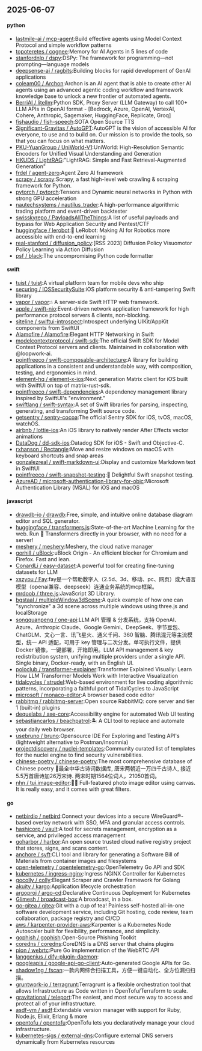 ## 2025-06-07

#### python
* [lastmile-ai / mcp-agent](https://github.com/lastmile-ai/mcp-agent):Build effective agents using Model Context Protocol and simple workflow patterns
* [topoteretes / cognee](https://github.com/topoteretes/cognee):Memory for AI Agents in 5 lines of code
* [stanfordnlp / dspy](https://github.com/stanfordnlp/dspy):DSPy: The framework for programming—not prompting—language models
* [deepsense-ai / ragbits](https://github.com/deepsense-ai/ragbits):Building blocks for rapid development of GenAI applications
* [coleam00 / Archon](https://github.com/coleam00/Archon):Archon is an AI agent that is able to create other AI agents using an advanced agentic coding workflow and framework knowledge base to unlock a new frontier of automated agents.
* [BerriAI / litellm](https://github.com/BerriAI/litellm):Python SDK, Proxy Server (LLM Gateway) to call 100+ LLM APIs in OpenAI format - [Bedrock, Azure, OpenAI, VertexAI, Cohere, Anthropic, Sagemaker, HuggingFace, Replicate, Groq]
* [fishaudio / fish-speech](https://github.com/fishaudio/fish-speech):SOTA Open Source TTS
* [Significant-Gravitas / AutoGPT](https://github.com/Significant-Gravitas/AutoGPT):AutoGPT is the vision of accessible AI for everyone, to use and to build on. Our mission is to provide the tools, so that you can focus on what matters.
* [PKU-YuanGroup / UniWorld-V1](https://github.com/PKU-YuanGroup/UniWorld-V1):UniWorld: High-Resolution Semantic Encoders for Unified Visual Understanding and Generation
* [HKUDS / LightRAG](https://github.com/HKUDS/LightRAG):"LightRAG: Simple and Fast Retrieval-Augmented Generation"
* [frdel / agent-zero](https://github.com/frdel/agent-zero):Agent Zero AI framework
* [scrapy / scrapy](https://github.com/scrapy/scrapy):Scrapy, a fast high-level web crawling & scraping framework for Python.
* [pytorch / pytorch](https://github.com/pytorch/pytorch):Tensors and Dynamic neural networks in Python with strong GPU acceleration
* [nautechsystems / nautilus_trader](https://github.com/nautechsystems/nautilus_trader):A high-performance algorithmic trading platform and event-driven backtester
* [swisskyrepo / PayloadsAllTheThings](https://github.com/swisskyrepo/PayloadsAllTheThings):A list of useful payloads and bypass for Web Application Security and Pentest/CTF
* [huggingface / lerobot](https://github.com/huggingface/lerobot):🤗 LeRobot: Making AI for Robotics more accessible with end-to-end learning
* [real-stanford / diffusion_policy](https://github.com/real-stanford/diffusion_policy):[RSS 2023] Diffusion Policy Visuomotor Policy Learning via Action Diffusion
* [psf / black](https://github.com/psf/black):The uncompromising Python code formatter

#### swift
* [tuist / tuist](https://github.com/tuist/tuist):A virtual platform team for mobile devs who ship
* [securing / IOSSecuritySuite](https://github.com/securing/IOSSecuritySuite):iOS platform security & anti-tampering Swift library
* [vapor / vapor](https://github.com/vapor/vapor):💧 A server-side Swift HTTP web framework.
* [apple / swift-nio](https://github.com/apple/swift-nio):Event-driven network application framework for high performance protocol servers & clients, non-blocking.
* [siteline / swiftui-introspect](https://github.com/siteline/swiftui-introspect):Introspect underlying UIKit/AppKit components from SwiftUI
* [Alamofire / Alamofire](https://github.com/Alamofire/Alamofire):Elegant HTTP Networking in Swift
* [modelcontextprotocol / swift-sdk](https://github.com/modelcontextprotocol/swift-sdk):The official Swift SDK for Model Context Protocol servers and clients. Maintained in collaboration with @loopwork-ai.
* [pointfreeco / swift-composable-architecture](https://github.com/pointfreeco/swift-composable-architecture):A library for building applications in a consistent and understandable way, with composition, testing, and ergonomics in mind.
* [element-hq / element-x-ios](https://github.com/element-hq/element-x-ios):Next generation Matrix client for iOS built with SwiftUI on top of matrix-rust-sdk.
* [pointfreeco / swift-dependencies](https://github.com/pointfreeco/swift-dependencies):A dependency management library inspired by SwiftUI's "environment."
* [swiftlang / swift-syntax](https://github.com/swiftlang/swift-syntax):A set of Swift libraries for parsing, inspecting, generating, and transforming Swift source code.
* [getsentry / sentry-cocoa](https://github.com/getsentry/sentry-cocoa):The official Sentry SDK for iOS, tvOS, macOS, watchOS.
* [airbnb / lottie-ios](https://github.com/airbnb/lottie-ios):An iOS library to natively render After Effects vector animations
* [DataDog / dd-sdk-ios](https://github.com/DataDog/dd-sdk-ios):Datadog SDK for iOS - Swift and Objective-C.
* [rxhanson / Rectangle](https://github.com/rxhanson/Rectangle):Move and resize windows on macOS with keyboard shortcuts and snap areas
* [gonzalezreal / swift-markdown-ui](https://github.com/gonzalezreal/swift-markdown-ui):Display and customize Markdown text in SwiftUI
* [pointfreeco / swift-snapshot-testing](https://github.com/pointfreeco/swift-snapshot-testing):📸 Delightful Swift snapshot testing.
* [AzureAD / microsoft-authentication-library-for-objc](https://github.com/AzureAD/microsoft-authentication-library-for-objc):Microsoft Authentication Library (MSAL) for iOS and macOS

#### javascript
* [drawdb-io / drawdb](https://github.com/drawdb-io/drawdb):Free, simple, and intuitive online database diagram editor and SQL generator.
* [huggingface / transformers.js](https://github.com/huggingface/transformers.js):State-of-the-art Machine Learning for the web. Run 🤗 Transformers directly in your browser, with no need for a server!
* [meshery / meshery](https://github.com/meshery/meshery):Meshery, the cloud native manager
* [gorhill / uBlock](https://github.com/gorhill/uBlock):uBlock Origin - An efficient blocker for Chromium and Firefox. Fast and lean.
* [ConardLi / easy-dataset](https://github.com/ConardLi/easy-dataset):A powerful tool for creating fine-tuning datasets for LLM
* [xszyou / Fay](https://github.com/xszyou/Fay):fay是一个帮助数字人（2.5d、3d、移动、pc、网页）或大语言模型（openai兼容、deepseek）连通业务系统的mcp框架。
* [mrdoob / three.js](https://github.com/mrdoob/three.js):JavaScript 3D Library.
* [bgstaal / multipleWindow3dScene](https://github.com/bgstaal/multipleWindow3dScene):A quick example of how one can "synchronize" a 3d scene across multiple windows using three.js and localStorage
* [songquanpeng / one-api](https://github.com/songquanpeng/one-api):LLM API 管理 & 分发系统，支持 OpenAI、Azure、Anthropic Claude、Google Gemini、DeepSeek、字节豆包、ChatGLM、文心一言、讯飞星火、通义千问、360 智脑、腾讯混元等主流模型，统一 API 适配，可用于 key 管理与二次分发。单可执行文件，提供 Docker 镜像，一键部署，开箱即用。LLM API management & key redistribution system, unifying multiple providers under a single API. Single binary, Docker-ready, with an English UI.
* [poloclub / transformer-explainer](https://github.com/poloclub/transformer-explainer):Transformer Explained Visually: Learn How LLM Transformer Models Work with Interactive Visualization
* [tidalcycles / strudel](https://github.com/tidalcycles/strudel):Web-based environment for live coding algorithmic patterns, incorporating a faithful port of TidalCycles to JavaScript
* [microsoft / monaco-editor](https://github.com/microsoft/monaco-editor):A browser based code editor
* [rabbitmq / rabbitmq-server](https://github.com/rabbitmq/rabbitmq-server):Open source RabbitMQ: core server and tier 1 (built-in) plugins
* [dequelabs / axe-core](https://github.com/dequelabs/axe-core):Accessibility engine for automated Web UI testing
* [sebastiancarlos / beachpatrol](https://github.com/sebastiancarlos/beachpatrol):🏝️ A CLI tool to replace and automate your daily web browser.
* [usebruno / bruno](https://github.com/usebruno/bruno):Opensource IDE For Exploring and Testing API's (lightweight alternative to Postman/Insomnia)
* [projectdiscovery / nuclei-templates](https://github.com/projectdiscovery/nuclei-templates):Community curated list of templates for the nuclei engine to find security vulnerabilities.
* [chinese-poetry / chinese-poetry](https://github.com/chinese-poetry/chinese-poetry):The most comprehensive database of Chinese poetry 🧶最全中华古诗词数据库, 唐宋两朝近一万四千古诗人, 接近5.5万首唐诗加26万宋诗. 两宋时期1564位词人，21050首词。
* [nhn / tui.image-editor](https://github.com/nhn/tui.image-editor):🍞🎨 Full-featured photo image editor using canvas. It is really easy, and it comes with great filters.

#### go
* [netbirdio / netbird](https://github.com/netbirdio/netbird):Connect your devices into a secure WireGuard®-based overlay network with SSO, MFA and granular access controls.
* [hashicorp / vault](https://github.com/hashicorp/vault):A tool for secrets management, encryption as a service, and privileged access management
* [goharbor / harbor](https://github.com/goharbor/harbor):An open source trusted cloud native registry project that stores, signs, and scans content.
* [anchore / syft](https://github.com/anchore/syft):CLI tool and library for generating a Software Bill of Materials from container images and filesystems
* [open-telemetry / opentelemetry-go](https://github.com/open-telemetry/opentelemetry-go):OpenTelemetry Go API and SDK
* [kubernetes / ingress-nginx](https://github.com/kubernetes/ingress-nginx):Ingress NGINX Controller for Kubernetes
* [gocolly / colly](https://github.com/gocolly/colly):Elegant Scraper and Crawler Framework for Golang
* [akuity / kargo](https://github.com/akuity/kargo):Application lifecycle orchestration
* [argoproj / argo-cd](https://github.com/argoproj/argo-cd):Declarative Continuous Deployment for Kubernetes
* [Glimesh / broadcast-box](https://github.com/Glimesh/broadcast-box):A broadcast, in a box.
* [go-gitea / gitea](https://github.com/go-gitea/gitea):Git with a cup of tea! Painless self-hosted all-in-one software development service, including Git hosting, code review, team collaboration, package registry and CI/CD
* [aws / karpenter-provider-aws](https://github.com/aws/karpenter-provider-aws):Karpenter is a Kubernetes Node Autoscaler built for flexibility, performance, and simplicity.
* [gophish / gophish](https://github.com/gophish/gophish):Open-Source Phishing Toolkit
* [coredns / coredns](https://github.com/coredns/coredns):CoreDNS is a DNS server that chains plugins
* [pion / webrtc](https://github.com/pion/webrtc):Pure Go implementation of the WebRTC API
* [langgenius / dify-plugin-daemon](https://github.com/langgenius/dify-plugin-daemon):
* [googleapis / google-api-go-client](https://github.com/googleapis/google-api-go-client):Auto-generated Google APIs for Go.
* [shadow1ng / fscan](https://github.com/shadow1ng/fscan):一款内网综合扫描工具，方便一键自动化、全方位漏扫扫描。
* [gruntwork-io / terragrunt](https://github.com/gruntwork-io/terragrunt):Terragrunt is a flexible orchestration tool that allows Infrastructure as Code written in OpenTofu/Terraform to scale.
* [gravitational / teleport](https://github.com/gravitational/teleport):The easiest, and most secure way to access and protect all of your infrastructure.
* [asdf-vm / asdf](https://github.com/asdf-vm/asdf):Extendable version manager with support for Ruby, Node.js, Elixir, Erlang & more
* [opentofu / opentofu](https://github.com/opentofu/opentofu):OpenTofu lets you declaratively manage your cloud infrastructure.
* [kubernetes-sigs / external-dns](https://github.com/kubernetes-sigs/external-dns):Configure external DNS servers dynamically from Kubernetes resources
